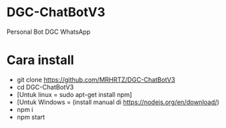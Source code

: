 # DGC-ChatBotV3
Personal Bot DGC WhatsApp

# Cara install
- git clone https://github.com/MRHRTZ/DGC-ChatBotV3
- cd DGC-ChatBotV3
- [Untuk linux = sudo apt-get install npm]
- [Untuk Windows = (install manual di <a>https://nodejs.org/en/download/</a>) 
- npm i
- npm start
